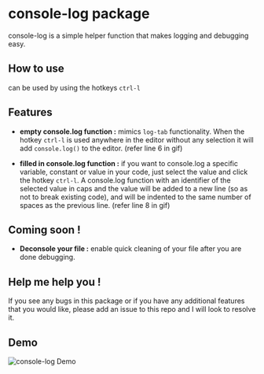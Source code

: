 # console-log package

console-log is a simple helper function that makes logging and debugging easy.

## How to use

can be used by using the hotkeys ```ctrl-l```

## Features

* **empty console.log function :** mimics ```log-tab``` functionality. When the hotkey ```ctrl-l``` is used anywhere in the editor without any selection it will add ```console.log()``` to the editor. (refer line 6 in gif)

* **filled in console.log function :** if you want to console.log a specific variable, constant or value in your code, just select the value and click the hotkey ```ctrl-l```. A console.log function with an identifier of the selected value in caps and the value will be added to a new line (so as not to break existing code), and will be indented to the same number of spaces as the previous line. (refer line 8 in gif)

## Coming soon !

* **Deconsole your file :** enable quick  cleaning of your file after you are done debugging.

## Help me help you !

If you see any bugs in this package or if you have any additional features that you would like, please add an issue to this repo and I will look to resolve it.

## Demo
![console-log Demo](https://raw.githubusercontent.com/vishysank/console-log-atom/master/assets/console-log-demo.gif)
